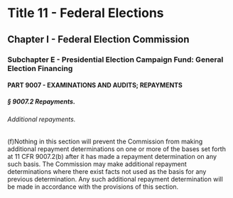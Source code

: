
# Title 11 - Federal Elections
## Chapter I - Federal Election Commission
### Subchapter E - Presidential Election Campaign Fund: General Election Financing
#### PART 9007 - EXAMINATIONS AND AUDITS; REPAYMENTS
##### § 9007.2 Repayments.
###### Additional repayments.

(f)Nothing in this section will prevent the Commission from making additional repayment determinations on one or more of the bases set forth at 11 CFR 9007.2(b) after it has made a repayment determination on any such basis. The Commission may make additional repayment determinations where there exist facts not used as the basis for any previous determination. Any such additional repayment determination will be made in accordance with the provisions of this section.
